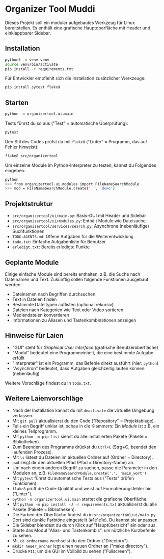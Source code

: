 # Organizer Tool Muddi

Dieses Projekt soll ein modular aufgebautes Werkzeug für Linux bereitstellen. Es enthält eine grafische Hauptoberfläche mit Header und einklappbarer Sidebar.

## Installation

```bash
python3 -m venv venv
source venv/bin/activate
pip install -r requirements.txt
```

Für Entwickler empfiehlt sich die Installation zusätzlicher Werkzeuge:

```bash
pip install pytest flake8
```

## Starten

```bash
python -m organizertool.ui.main
```

Tests führst du so aus ("Test" = automatische Überprüfung):

```bash
pytest
```

Den Stil des Codes prüfst du mit `flake8` ("Linter" = Programm, das auf Fehler hinweist):

```bash
flake8 src/organizertool
```

Um einzelne Module im Python-Interpreter zu testen, kannst du Folgendes eingeben:

```bash
python
>>> from organizertool.ui.modules import FileNameSearchModule
>>> mod = FileNameSearchModule.create('.', 'demo')
```

## Projektstruktur

- `src/organizertool/ui/main.py`: Basis-GUI mit Header und Sidebar
- `src/organizertool/ui/modules.py`: Enthält Module wie Dateisuche
- `src/organizertool/services/search.py`: Asynchrone (nebenläufige) Suchfunktionen
- `TODO-AGENTS.md`: Offene Aufgaben für die Weiterentwicklung
- `todo.txt`: Einfache Aufgabenliste für Benutzer
- `erledigt.txt`: Bereits erledigte Punkte

## Geplante Module

Einige einfache Module sind bereits enthalten, z.B. die Suche nach Dateinamen
und Text. Zukünftig sollen folgende Funktionen ausgebaut werden:

- Dateinamen nach Begriffen durchsuchen
- Text in Dateien finden
- Bestimmte Dateitypen auflisten (optional rekursiv)
- Dateien nach Kategorien wie Text oder Video sortieren
- Mediendateien konvertieren
- Informationen zu Aliasen und Tastenkombinationen anzeigen

## Hinweise für Laien

- "GUI" steht für *Graphical User Interface* (grafische Benutzeroberfläche)
- "Modul" bedeutet eine Programmeinheit, die eine bestimmte Aufgabe erfüllt
- "Interpreter" ist ein Programm, das Befehle direkt ausführt (hier: `python`)
- "Asynchron" bedeutet, dass Aufgaben gleichzeitig laufen können (nebenläufig)

Weitere Vorschläge findest du in `todo.txt`.

## Weitere Laienvorschläge

- Nach der Installation kannst du mit `deactivate` die virtuelle Umgebung verlassen.
- Mit `git pull` aktualisierst du den Code ("Repository" = Projektablage).
- Falls ein Begriff unklar ist, schau in die Klammern: Ein *Module* ist z.B. ein kleines Teilprogramm.
- Mit `python -m pip list` siehst du alle installierten Pakete (Pakete = Bibliotheken).
- Zum Beenden des Programms drückst du `Ctrl+C` (Strg+C, beendet den laufenden Prozess).
- Mit `ls` listest du Dateien im aktuellen Ordner auf (Ordner = Directory).
- `pwd` zeigt dir den aktuellen Pfad (Pfad = Directory-Name) an.
- Um nach einem anderen Begriff zu suchen, passe die Parameter in den Modulen an, z.B. `FileNameSearchModule.create('.', 'mein_wort')`.
- Mit `pytest` führst du automatische Tests aus ("Tests" prüfen Funktionen).
- `flake8` prüft die Code-Qualität und weist auf Formatierungsfehler hin ("Linter").
- `python -m organizertool.ui.main` startet die grafische Oberfläche.
- Mit `python -m pip install -U -r requirements.txt` aktualisierst du alle Pakete (Pakete = Bibliotheken).
- Die Farben der Oberfläche findest du in `src/organizertool/ui/main.py`. Dort sind dunkle Farbtöne eingestellt (#1e1e1e). Du kannst sie anpassen.
- Die Sidebar blendest du durch Klick auf "Hauptübersicht" ein oder aus.
- Starte das Modul "Alias- und Tastenkombis", um nützliche Kurzbefehle zu sehen.
- Mit `cd ordnername` wechselst du den Ordner ("Directory").
- `mkdir neuer_ordner` legt einen neuen Ordner an ("make directory").
- Drücke `F11`, um die GUI im Vollbild zu sehen ("Fullscreen").
